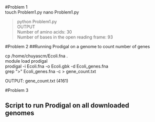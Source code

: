 #Problem 1  
touch Problem1.py 
nano Problem1.py   
> python Problem1.py  
OUTPUT  
> Number of amino acids: 30  
>Number of bases in the open reading frame: 93

#Problem 2
##Running Prodigal on a genome to count number of genes  

cp /home/chuyascm/Ecoli.fna .  
module load prodigal  
prodigal -i Ecoli.fna -o Ecoli.gbk -d Ecoli_genes.fna  
grep ">" Ecoli_genes.fna -c > gene_count.txt  

OUTPUT: gene_count.txt (4161)

#Problem 3
## Script to run Prodigal on all downloaded genomes


